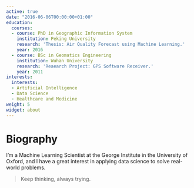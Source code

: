 ```yaml
---
active: true
date: "2016-06-06T00:00:00+01:00"
education:
  courses:
  - course: PhD in Geographic Information System
    institution: Peking University
    research: 'Thesis: Air Quality Forecast using Machine Learning.'
    year: 2016
  - course: BSc in Geomatics Engineering
    institution: Wuhan University
    research: 'Reaearch Project: GPS Software Receiver.'
    year: 2011
interests:
  interests:
  - Artificial Intelligence
  - Data Science
  - Healthcare and Medicine
weight: 5
widget: about
---
```


# Biography

I’m a Machine Learning Scientist at the George Institute in the University of Oxford, and I have a great interest in applying data science to solve real-world problems.

> Keep thinking, always trying.

